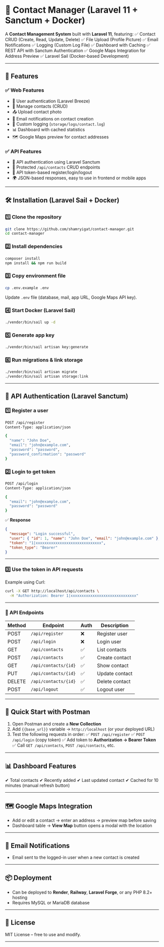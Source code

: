 # 📇 Contact Manager (Laravel 11 + Sanctum + Docker)

A **Contact Management System** built with **Laravel 11**, featuring:
✅ Contact CRUD (Create, Read, Update, Delete)
✅ File Upload (Profile Picture)
✅ Email Notifications
✅ Logging (Custom Log File)
✅ Dashboard with Caching
✅ REST API with Sanctum Authentication
✅ Google Maps Integration for Address Preview
✅ Laravel Sail (Docker-based Development)

---

## 🚀 Features

### ✅ Web Features

* 👤 User authentication (Laravel Breeze)
* 📇 Manage contacts (CRUD)
* 📤 Upload contact photo
* 📧 Email notifications on contact creation
* 📝 Custom logging (`storage/logs/contact.log`)
* 📊 Dashboard with cached statistics
* 🗺️ Google Maps preview for contact addresses

### ✅ API Features

* 🔐 API authentication using Laravel Sanctum
* 📄 Protected `/api/contacts` CRUD endpoints
* 🔑 API token-based register/login/logout
* 🌍 JSON-based responses, easy to use in frontend or mobile apps

---

## 🛠️ Installation (Laravel Sail + Docker)

### 1️⃣ Clone the repository

```bash
git clone https://github.com/shamryigat/contact-manager.git
cd contact-manager
```

### 2️⃣ Install dependencies

```bash
composer install
npm install && npm run build
```

### 3️⃣ Copy environment file

```bash
cp .env.example .env
```

Update `.env` file (database, mail, app URL, Google Maps API key).

### 4️⃣ Start Docker (Laravel Sail)

```bash
./vendor/bin/sail up -d
```

### 5️⃣ Generate app key

```bash
./vendor/bin/sail artisan key:generate
```

### 6️⃣ Run migrations & link storage

```bash
./vendor/bin/sail artisan migrate
./vendor/bin/sail artisan storage:link
```

---

## 🔑 API Authentication (Laravel Sanctum)

### 1️⃣ Register a user

```bash
POST /api/register
Content-Type: application/json

{
  "name": "John Doe",
  "email": "john@example.com",
  "password": "password",
  "password_confirmation": "password"
}
```

### 2️⃣ Login to get token

```bash
POST /api/login
Content-Type: application/json

{
  "email": "john@example.com",
  "password": "password"
}
```

✅ **Response**

```json
{
  "message": "Login successful",
  "user": { "id": 1, "name": "John Doe", "email": "john@example.com" },
  "token": "1|xxxxxxxxxxxxxxxxxxxxxxxxxxxxxx",
  "token_type": "Bearer"
}
```

---

### 3️⃣ Use the token in API requests

Example using Curl:

```bash
curl -X GET http://localhost/api/contacts \
  -H "Authorization: Bearer 1|xxxxxxxxxxxxxxxxxxxxxxxxxxxxxx"
```

---

### 📌 API Endpoints

| Method | Endpoint             | Auth | Description    |
| ------ | -------------------- | ---- | -------------- |
| POST   | `/api/register`      | ❌    | Register user  |
| POST   | `/api/login`         | ❌    | Login user     |
| GET    | `/api/contacts`      | ✅    | List contacts  |
| POST   | `/api/contacts`      | ✅    | Create contact |
| GET    | `/api/contacts/{id}` | ✅    | Show contact   |
| PUT    | `/api/contacts/{id}` | ✅    | Update contact |
| DELETE | `/api/contacts/{id}` | ✅    | Delete contact |
| POST   | `/api/logout`        | ✅    | Logout user    |

---

## 🚀 Quick Start with Postman

1. Open Postman and create a **New Collection**
2. Add `{{base_url}}` variable → `http://localhost` (or your deployed URL)
3. Test the following requests in order:
   ✅ `POST /api/register`
   ✅ `POST /api/login` (copy token)
   ✅ Add token to **Authorization → Bearer Token**
   ✅ Call `GET /api/contacts`, `POST /api/contacts`, etc.

---

## 📊 Dashboard Features

✔ Total contacts
✔ Recently added
✔ Last updated contact
✔ Cached for 10 minutes (manual refresh button)

---

## 🗺️ Google Maps Integration

* Add or edit a contact → enter an address → preview map before saving
* Dashboard table → **View Map** button opens a modal with the location

---

## 📨 Email Notifications

* Email sent to the logged-in user when a new contact is created

---

## 📦 Deployment

* Can be deployed to **Render**, **Railway**, **Laravel Forge**, or any PHP 8.2+ hosting
* Requires MySQL or MariaDB database

---

## 📜 License

MIT License – free to use and modify.

---
